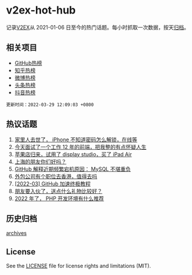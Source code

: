 # v2ex-hot-hub

 记录[V2EX](https://www.v2ex.com/)从 2021-01-06 日至今的热门话题。每小时抓取一次数据，按天[归档](archives)。
 
 ## 相关项目

- [GitHub热榜](https://github.com/lonnyzhang423/github-hot-hub)
- [知乎热榜](https://github.com/lonnyzhang423/zhihu-hot-hub)
- [微博热榜](https://github.com/lonnyzhang423/weibo-hot-hub)
- [头条热榜](https://github.com/lonnyzhang423/toutiao-hot-hub)
- [抖音热榜](https://github.com/lonnyzhang423/douyin-hot-hub)


 `更新时间：2022-03-29 12:09:03 +0800`

## 热议话题

1. [家里人去世了， iPhone 不知道密码怎么解锁，在线等](https://www.v2ex.com/t/843462)
1. [今天面试了一个工作 12 年的前端，把我整的有点怀疑人生](https://www.v2ex.com/t/843510)
1. [苹果店归来，试用了 display studio，买了 iPad Air](https://www.v2ex.com/t/843382)
1. [上海的朋友你们好吗？](https://www.v2ex.com/t/843460)
1. [GitHub 解释近期频繁宕机原因： MySQL 不堪重负](https://www.v2ex.com/t/843376)
1. [外包公司有个职位去香港，值得去吗](https://www.v2ex.com/t/843541)
1. [[2022-03] GitHub 加速终极教程](https://www.v2ex.com/t/843383)
1. [朋友要入伙了，送点什么礼物比较好？](https://www.v2ex.com/t/843404)
1. [2022 年了， PHP 开发环境有什么推荐](https://www.v2ex.com/t/843525)

## 历史归档

[archives](archives)

## License

See the [LICENSE](LICENSE) file for license rights and limitations (MIT).
